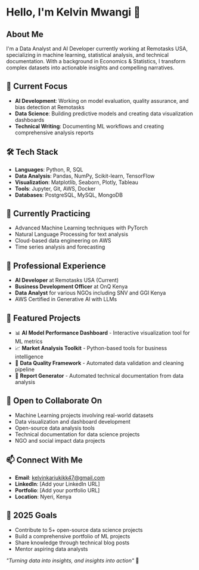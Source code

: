 # Hello, I'm Kelvin Mwangi 👋

## About Me
I'm a Data Analyst and AI Developer currently working at Remotasks USA, specializing in machine learning, statistical analysis, and technical documentation. With a background in Economics & Statistics, I transform complex datasets into actionable insights and compelling narratives.

## 🔭 Current Focus
- **AI Development**: Working on model evaluation, quality assurance, and bias detection at Remotasks
- **Data Science**: Building predictive models and creating data visualization dashboards
- **Technical Writing**: Documenting ML workflows and creating comprehensive analysis reports

## 🛠️ Tech Stack
- **Languages**: Python, R, SQL
- **Data Analysis**: Pandas, NumPy, Scikit-learn, TensorFlow
- **Visualization**: Matplotlib, Seaborn, Plotly, Tableau
- **Tools**: Jupyter, Git, AWS, Docker
- **Databases**: PostgreSQL, MySQL, MongoDB

## 🌱 Currently Practicing
- Advanced Machine Learning techniques with PyTorch
- Natural Language Processing for text analysis
- Cloud-based data engineering on AWS
- Time series analysis and forecasting

## 💼 Professional Experience
- **AI Developer** at Remotasks USA (Current)
- **Business Development Officer** at OnQ Kenya
- **Data Analyst** for various NGOs including SNV and GGI Kenya
- AWS Certified in Generative AI with LLMs

## 🚀 Featured Projects
- 📊 **AI Model Performance Dashboard** - Interactive visualization tool for ML metrics
- 📈 **Market Analysis Toolkit** - Python-based tools for business intelligence
- 🤖 **Data Quality Framework** - Automated data validation and cleaning pipeline
- 📝 **Report Generator** - Automated technical documentation from data analysis

## 💞️ Open to Collaborate On
- Machine Learning projects involving real-world datasets
- Data visualization and dashboard development
- Open-source data analysis tools
- Technical documentation for data science projects
- NGO and social impact data projects

## 📫 Connect With Me
- **Email**: kelvinkariukikk47@gmail.com
- **LinkedIn**: [Add your LinkedIn URL]
- **Portfolio**: [Add your portfolio URL]
- **Location**: Nyeri, Kenya

## 🎯 2025 Goals
- Contribute to 5+ open-source data science projects
- Build a comprehensive portfolio of ML projects
- Share knowledge through technical blog posts
- Mentor aspiring data analysts

*"Turning data into insights, and insights into action"* 🚀

